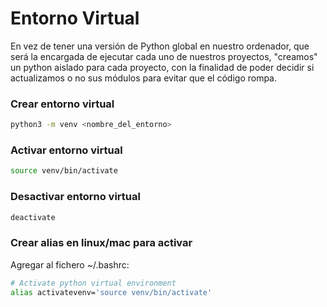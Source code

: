 # Entorno Virtual

En vez de tener una versión de Python global en nuestro ordenador, que será la encargada de ejecutar cada uno de nuestros proyectos,
"creamos" un python aislado para cada proyecto, con la finalidad de poder decidir si actualizamos o no sus módulos para evitar
que el código rompa.

### Crear entorno virtual
```bash
python3 -m venv <nombre_del_entorno>
```

### Activar entorno virtual
```bash
source venv/bin/activate
```

### Desactivar entorno virtual
```bash
deactivate
```

### Crear alias en linux/mac para activar
Agregar al fichero ~/.bashrc:
```bash
# Activate python virtual environment
alias activatevenv='source venv/bin/activate'
```